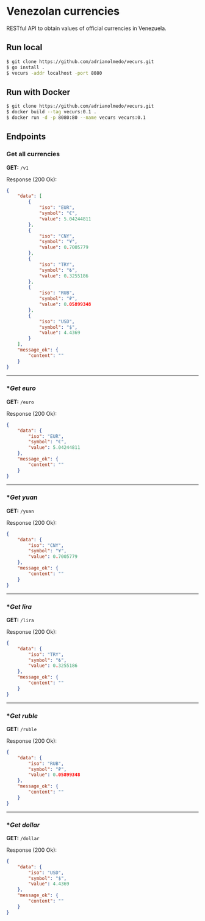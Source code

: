 # Venezolan currencies

RESTful API to obtain values of official currencies in Venezuela.

## Run local

```bash
$ git clone https://github.com/adrianolmedo/vecurs.git
$ go install .
$ vecurs -addr localhost -port 8080
```

## Run with Docker

```bash
$ git clone https://github.com/adrianolmedo/vecurs.git
$ docker build --tag vecurs:0.1 .
$ docker run -d -p 8080:80 --name vecurs vecurs:0.1
```

## Endpoints

### **Get all currencies**

**GET:** `/v1`

Response (200 Ok):

```json
{
    "data": [
        {
            "iso": "EUR",
            "symbol": "€",
            "value": 5.04244811
        },
        {
            "iso": "CNY",
            "symbol": "¥",
            "value": 0.7005779
        },
        {
            "iso": "TRY",
            "symbol": "₺",
            "value": 0.3255186
        },
        {
            "iso": "RUB",
            "symbol": "₽",
            "value": 0.05899348
        },
        {
            "iso": "USD",
            "symbol": "$",
            "value": 4.4369
        }
    ],
    "message_ok": {
        "content": ""
    }
}

```

---

### **Get euro*

**GET:** `/euro`

Response (200 Ok):

```json
{
    "data": {
        "iso": "EUR",
        "symbol": "€",
        "value": 5.04244811
    },
    "message_ok": {
        "content": ""
    }
}
```

---

### **Get yuan*

**GET:** `/yuan`

Response (200 Ok):

```json
{
    "data": {
        "iso": "CNY",
        "symbol": "¥",
        "value": 0.7005779
    },
    "message_ok": {
        "content": ""
    }
}
```

---

### **Get lira*

**GET:** `/lira`

Response (200 Ok):

```json
{
    "data": {
        "iso": "TRY",
        "symbol": "₺",
        "value": 0.3255186
    },
    "message_ok": {
        "content": ""
    }
}
```

---

### **Get ruble*

**GET:** `/ruble`

Response (200 Ok):

```json
{
    "data": {
        "iso": "RUB",
        "symbol": "₽",
        "value": 0.05899348
    },
    "message_ok": {
        "content": ""
    }
}
```

---

### **Get dollar*

**GET:** `/dollar`

Response (200 Ok):

```json
{
    "data": {
        "iso": "USD",
        "symbol": "$",
        "value": 4.4369
    },
    "message_ok": {
        "content": ""
    }
}
```
